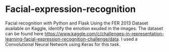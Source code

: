 # Facial-expression-recognition

Facial recognition with Python and Flask
Using the FER 2013 Dataset available on Kaggle, identify the emotion exuded in the images. The dataset can be found here https://www.kaggle.com/c/challenges-in-representation-learning-facial-expression-recognition-challenge/data. I used a Convolutional Neural Network using Keras for this task.
